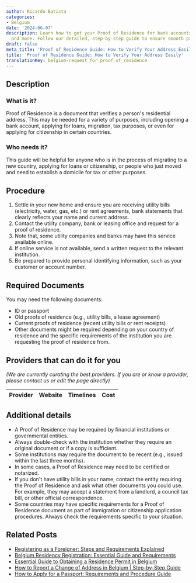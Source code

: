 ```yaml
---
author: Ricardo Batista
categories:
- Belgium
date: '2024-06-07'
description: Learn how to get your Proof of Residence for bank accounts, loans, migration,
  and more. Follow our detailed, step-by-step guide to ensure smooth processing.
draft: false
meta_title: 'Proof of Residence Guide: How to Verify Your Address Easily'
title: 'Proof of Residence Guide: How to Verify Your Address Easily'
translationKey: belgium-request_for_proof_of_residence
---
```


## Description
### What is it?
Proof of Residence is a document that verifies a person's residential address. This may be needed for a variety of purposes, including opening a bank account, applying for loans, migration, tax purposes, or even for applying for citizenship in certain countries.

### Who needs it?
This guide will be helpful for anyone who is in the process of migrating to a new country, applying for loans or citizenship, or people who just moved and need to establish a domicile for tax or other purposes.

## Procedure
1. Settle in your new home and ensure you are receiving utility bills (electricity, water, gas, etc.) or rent agreements, bank statements that clearly reflects your name and current address.
2. Contact the utility company, bank or leasing office and request for a proof of residence.
3. Note that, some utility companies and banks may have this service available online.
4. If online service is not available, send a written request to the relevant institution.
5. Be prepared to provide personal identifying information, such as your customer or account number.

## Required Documents
You may need the following documents:

- ID or passport
- Old proofs of residence (e.g., utility bills, a lease agreement)
- Current proofs of residence (recent utility bills or rent receipts)
- Other documents might be required depending on your country of residence and the specific requirements of the institution you are requesting the proof of residence from.

## Providers that can do it for you

_(We are currently curating the best providers. If you are or know a provider, please contact us or edit the page directly)_

| Provider        |     Website     |     Timelines    |       Cost      |
| :-------------: | :-------------: |  :-------------: | :-------------: |

## Additional details
- A Proof of Residence may be required by financial institutions or governmental entities. 
- Always double-check with the institution whether they require an original document or if a copy is sufficient.
- Some institutions may require the document to be recent (e.g., issued within the last three months). 
- In some cases, a Proof of Residence may need to be certified or notarized.
- If you don't have utility bills in your name, contact the entity requiring the Proof of Residence and ask what other documents you could use. For example, they may accept a statement from a landlord, a council tax bill, or other official correspondence.
- Some countries may have specific requirements for a Proof of Residence document as part of immigration or citizenship application procedures. Always check the requirements specific to your situation.


## Related Posts

- [Registering as a Foreigner: Steps and Requirements Explained](https://tramitit.com/guides/belgium/registration_in_the_foreigners_registers/)
- [Belgium Residency Registration: Essential Guide and Requirements](https://tramitit.com/guides/belgium/registration_in_the_population_registers/)
- [Essential Guide to Obtaining a Residence Permit in Belgium](https://tramitit.com/guides/belgium/request_for_residence_permit/)
- [How to Report a Change of Address in Belgium | Step-by-Step Guide](https://tramitit.com/guides/belgium/report_change_of_address/)
- [How to Apply for a Passport: Requirements and Procedure Guide](https://tramitit.com/guides/belgium/request_for_passport/)